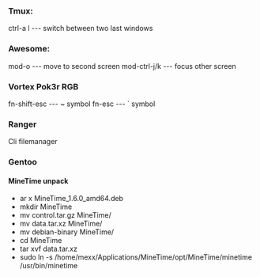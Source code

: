 ### Tmux:
ctrl-a l   --- switch between two last windows

### Awesome:
mod-o      --- move to second screen
mod-ctrl-j/k --- focus other screen

### Vortex Pok3r RGB
fn-shift-esc     --- ~ symbol
fn-esc           --- ` symbol

### Ranger
Cli filemanager

### Gentoo

#### MineTime unpack

* ar x MineTime_1.6.0_amd64.deb
* mkdir MineTime
* mv control.tar.gz MineTime/
* mv data.tar.xz MineTime/
* mv debian-binary MineTime/
* cd MineTime
* tar xvf data.tar.xz
* sudo ln -s /home/mexx/Applications/MineTime/opt/MineTime/minetime /usr/bin/minetime
